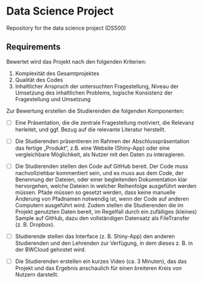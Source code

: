 # Data Science Project
Repository for the data science project (DS500)

## Requirements

Bewertet wird das Projekt nach den folgenden Kriterien:

1. Komplexität des Gesamtprojektes
2. Qualität des Codes
3. Inhaltlicher Anspruch der untersuchten Fragestellung, Niveau der Umsetzung des inhaltlichen Problems, logische Konsistenz der Fragestellung und Umsetzung

Zur Bewertung erstellen die Studierenden die folgenden Komponenten:

- [ ] Eine Präsentation, die die zentrale Fragestellung motiviert, die Relevanz herleitet, und ggf. Bezug auf die relevante Literatur herstellt.

- [ ] Die Studierenden präsentieren im Rahmen der Abschlusspräsentation das fertige „Produkt“, z.B. eine Website (Shiny-App) oder eine vergleichbare Möglichkeit, als Nutzer mit den Daten zu interagieren.

- [ ] Die Studierenden stellen den Code auf GitHub bereit. Der Code muss nachvollziehbar kommentiert sein, und es muss aus dem Code, der Benennung der Dateien, oder einer begleitenden Dokumentation klar hervorgehen, welche Dateien in welcher Reihenfolge ausgeführt werden müssen. Pfade müssen so gesetzt werden, dass keine manuelle Änderung von Pfadnamen notwendig ist, wenn der Code auf anderen Computern ausgeführt wird. Zudem stellen die Studierenden die im Projekt genutzten Daten bereit, im Regelfall durch ein zufälliges (kleines) Sample auf GitHub, dazu den vollständigen Datensatz als FileTransfer (z. B. Dropbox).

- [ ] Studierende stellen das Interface (z. B. Shiny-App) den anderen Studierenden und den Lehrenden zur Verfügung, in dem dieses z. B. in der BWCloud gehostet wird.

- [ ] Die Studierenden erstellen ein kurzes Video (ca. 3 Minuten), das das Projekt und das Ergebnis anschaulich für einen breiteren Kreis von Nutzern darstellt.
